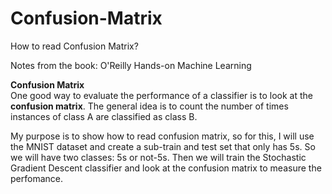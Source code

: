 # Confusion-Matrix
How to read Confusion Matrix?

Notes from the book: O'Reilly Hands-on Machine Learning

**Confusion Matrix**   
One good way to evaluate the performance of a classifier is to look at the **confusion matrix**. The general idea is to count the number of times instances of class A are classified as class B.   

My purpose is to show how to read confusion matrix, so for this, I will use the MNIST dataset and create a sub-train and test set that only has 5s. So we will have two classes: 5s or not-5s. Then we will train the Stochastic Gradient Descent classifier and look at the confusion matrix to measure the perfomance.  
